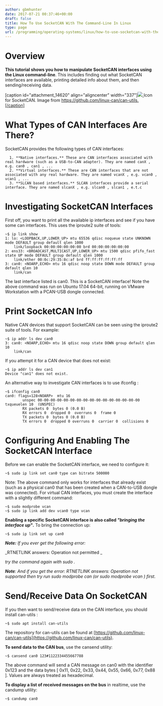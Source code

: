 ```yaml
---
author: gbmhunter
date: 2017-07-21 00:37:46+00:00
draft: false
title: How To Use SocketCAN With The Command-Line In Linux
type: page
url: /programming/operating-systems/linux/how-to-use-socketcan-with-the-command-line-in-linux
---
```


# Overview




**This tutorial shows you how to manipulate SocketCAN interfaces using the Linux command-line**. This includes finding out what SocketCAN interfaces are available, printing detailed info about them, and then sending/receiving data.



[caption id="attachment_14620" align="aligncenter" width="337"][![](http://blog.mbedded.ninja/wp-content/uploads/2017/07/socketcan-image.png)
](http://blog.mbedded.ninja/wp-content/uploads/2017/07/socketcan-image.png) Icon for SocketCAN. Image from https://github.com/linux-can/can-utils.[/caption]



# What Types of CAN Interfaces Are There?




SocketCAN provides the following types of CAN interfaces:





	  1. **Native interfaces.** These are CAN interfaces associated with real hardware (such as a USB-to-CAN adapter). They are named canX , e.g. can0 , can1 , ...
	  2. **Virtual interfaces.** These are CAN interfaces that are not associated with any real hardware. They are named vcanX , e.g. vcan0 , vcan1 , ...
	  3. **SLCAN based interfaces.** SLCAN interfaces provide a serial interface. They are named slcanX , e.g. slcan0 , slcan1 , e.t.c



# Investigating SocketCAN Interfaces




First off, you want to print all the available ip interfaces and see if you have some can interfaces. This uses the iproute2 suite of tools:



    
    ~$ ip link show
    1: lo: <LOOPBACK,UP,LOWER_UP> mtu 65536 qdisc noqueue state UNKNOWN mode DEFAULT group default qlen 1000
        link/loopback 00:00:00:00:00:00 brd 00:00:00:00:00:00
    2: ens33: <BROADCAST,MULTICAST,UP,LOWER_UP> mtu 1500 qdisc pfifo_fast state UP mode DEFAULT group default qlen 1000
        link/ether 00:0c:29:35:8c:af brd ff:ff:ff:ff:ff:ff
    3: can0: <NOARP,ECHO> mtu 16 qdisc noop state DOWN mode DEFAULT group default qlen 10
        link/can 




The last interface listed is can0. This is a SocketCAN interface! Note the above command was run on Ubuntu 17.04 64-bit, running on VMware Workstation with a PCAN-USB dongle connected.




# Print SocketCAN Info




Native CAN devices that support SocketCAN can be seen using the iproute2 suite of tools. For example:



    
    ~$ ip addr ls dev can0
    3: can0: <NOARP,ECHO> mtu 16 qdisc noop state DOWN group default qlen 10
        link/can




If you attempt it for a CAN device that does not exist:



    
    ~$ ip addr ls dev can1
    Device "can1" does not exist.
    




An alternative way to investigate CAN interfaces is to use ifconfig <canx>:



    
    ~$ ifconfig can0
    can0: flags=128<NOARP>  mtu 16
            unspec 00-00-00-00-00-00-00-00-00-00-00-00-00-00-00-00  txqueuelen 10  (UNSPEC)
            RX packets 0  bytes 0 (0.0 B)
            RX errors 0  dropped 0  overruns 0  frame 0
            TX packets 0  bytes 0 (0.0 B)
            TX errors 0  dropped 0 overruns 0  carrier 0  collisions 0




# Configuring And Enabling The SocketCAN Interface




Before we can enable the SocketCAN interface, we need to configure it:



    
    ~$ sudo ip link set can0 type can bitrate 500000




Note: The above command only works for interfaces that already exist (such as a physical can0 that has been created when a CAN-to-USB dongle was connected). For virtual CAN interfaces, you must create the interface with a slightly different command:



    
    ~$ sudo modprobe vcan
    ~$ sudo ip link add dev vcan0 type vcan




**Enabling a specific SocketCAN interface is also called _"bringing the interface up"_.** To bring the connection up:



    
    ~$ sudo ip link set up can0




_**Note:** If you ever get the following error:_  

 _RTNETLINK answers: Operation not permitted _  

 _try the command again with sudo ._




_**Note**: And if you get the error: RTNETLINK answers: Operation not supported then try run sudo modprobe can (or sudo modprobe vcan ) first._




# Send/Receive Data On SocketCAN




If you then want to send/receive data on the CAN interface, you should install can-utils :



    
    ~$ sudo apt install can-utils




The repository for can-utils can be found at [https://github.com/linux-can/can-utils](https://github.com/linux-can/can-utils).




**To send data to the CAN bus**, use the cansend utility:



    
    ~$ cansend can0 123#1122334455667788




The above command will send a CAN message on can0 with the identifier 0x123 and the data bytes [ 0x11, 0x22, 0x33, 0x44, 0x55, 0x66, 0x77, 0x88 ]. Values are always treated as hexadecimal.




**To display a list of received messages on the bus** in realtime, use the candump utility:



    
    ~$ candump can0



